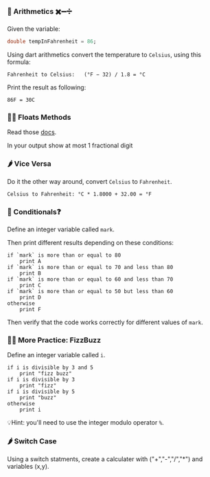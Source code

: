 ### 🍋 Arithmetics ✖️➖➗

Given the variable:

```dart
double tempInFahrenheit = 86;
```

Using dart arithmetics convert the temperature to `Celsius`, using this formula:

```
Fahrenheit to Celsius:   (°F − 32) / 1.8 = °C
```

Print the result as following:

```
86F = 30C
```

### 🤼‍♂️ Floats Methods

Read those [docs](https://api.dart.dev/stable/2.16.1/dart-core/num/toStringAsFixed.html).

In your output show at most 1 fractional digit

### 🌶 Vice Versa

Do it the other way around, convert `Celsius` to `Fahrenheit`.

```
Celsius to Fahrenheit: °C * 1.8000 + 32.00 = °F
```

### 🍋 Conditionals❓

Define an integer variable called `mark`.

Then print different results depending on these conditions:

```
if `mark` is more than or equal to 80
    print A
if `mark` is more than or equal to 70 and less than 80
    print B
if `mark` is more than or equal to 60 and less than 70
    print C
if `mark` is more than or equal to 50 but less than 60
    print D
otherwise
    print F
```

Then verify that the code works correctly for different values of `mark`.

### 🤼‍♂️ More Practice: FizzBuzz

Define an integer variable called `i`.

```
if i is divisible by 3 and 5
    print "fizz buzz"
if i is divisible by 3
    print "fizz"
if i is divisible by 5
    print "buzz"
otherwise
    print i
```
💡Hint: you'll need to use the integer modulo operator `%`.


### 🌶 Switch Case

Using a switch statments, create a calculater with ("+","-","/","*") and variables (x,y). 


